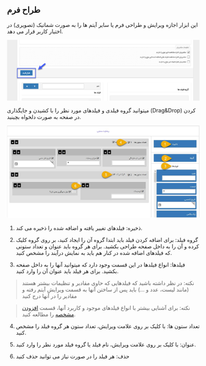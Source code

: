 ﻿## طراح فرم

این ابزار اجازه ویرایش و طراحی فرم یا سایر آیتم ها را به صورت شماتیک (تصویری) در اختیار کاربر قرار می دهد.


![](Formdesigner1.png)

میتوانید گروه فیلدی و فیلدهای مورد نظر را با کشیدن و جایگذاری (Drag&Drop) کردن در صفحه  به صورت دلخواه بچینید.

![](Formdesigner.jpg)

1. ذخیره: فیلدهای تغییر یافته و اضافه شده را ذخیره می کند.

2. گروه فیلد: برای اضافه کردن فیلد باید ابتدا گروه آن را ایجاد کنید، بر روی گروه کلیک کرده و آن را به داخل صفحه طراحی بکشید. برای هر گروه باید عنوان و تعداد ستونی که فیلدهای اضافه شده در کنار هم باید به نمایش درآیند را مشخص کنید.

3. فیلدها: انواع فیلدها در این قسمت وجود دارد که میتوانید آنها را به داخل صفحه بکشید. برای هر فیلد باید عنوان آن را وارد کنید.

> نکته: در نظر داشته باشید که فیلدهایی که حاوی مقادیر و تنظیمات بیشتر هستند (مانند لیست، عدد و ...) باید پس از ساختن آنها به قسمت ویرایش آیتم رفته و مقادیر را در آنها درج کنید


> نکته: برای آشنایی بیشتر با انواع فیلدهای موجود و کاربرد آنها، قسمت [ افزودن مشخصه](https://github.com/1stco/PayamGostarDocs/blob/master/help%202.5.4/Settings/Personalization-crm/Overview/General-information/Add-features/Add-features.md) را مطالعه کنید.


4. تعداد ستون ها: با کلیک بر روی علامت ویرایش، تعداد ستون هر گروه فیلد را مشخص کنید.

5. عنوان: با کلیک بر روی علامت ویرایش، نام فیلد یا گروه فیلد مورد نظر را وارد کنید.

6. حذف: هر فیلد را در صورت نیاز می توانید حذف کنید

